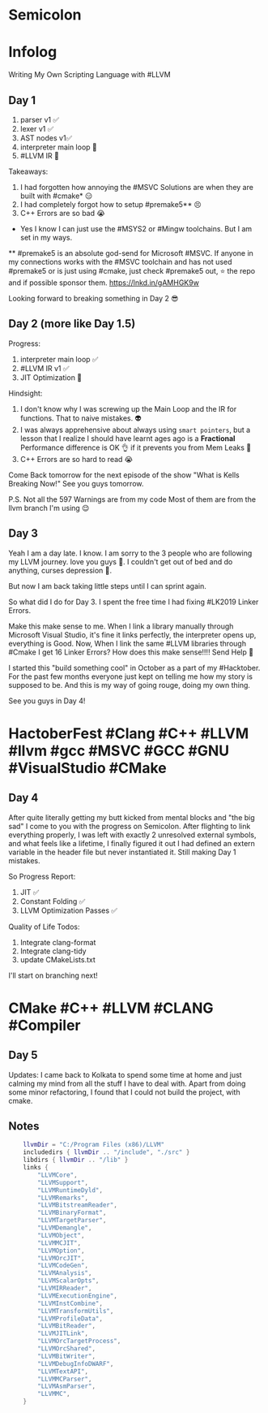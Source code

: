 # Semicolon

# Infolog

Writing My Own Scripting Language with #LLVM

## Day 1

1. parser v1 ✅
2. lexer v1 ✅
3. AST nodes v1✅
4. interpreter main loop 🚧
5. #LLVM IR 🚧

Takeaways:

1. I had forgotten how annoying the #MSVC Solutions are when they are built with #cmake* 😑
2. I had completely forgot how to setup #premake5** 😣
3. C++ Errors are so bad 😭

* Yes I know I can just use the #MSYS2 or #Mingw toolchains. But I am set in my ways.

** #premake5 is an absolute god-send for Microsoft #MSVC. If anyone in my connections works with the #MSVC toolchain and has not used #premake5 or is just using #cmake, just check #premake5 out, ⭐ the repo and if possible sponsor them.
<https://lnkd.in/gAMHGK9w>

Looking forward to breaking something in Day 2 😎

## Day 2 (more like Day 1.5)

Progress:

1. interpreter main loop ✅
2. #LLVM IR v1 ✅
3. JIT Optimization 🚧

Hindsight:

1. I don't know why I was screwing up the Main Loop and the IR for functions. That to naive mistakes. 👽
2. I was always apprehensive about always using `smart pointers`, but a lesson that I realize I should have learnt ages ago is a **Fractional** Performance difference is OK 👌 if it prevents you from Mem Leaks 🤡
3. C++ Errors are so hard to read 😭

Come Back tomorrow for the next episode of the show "What is Kells Breaking Now!" See you guys tomorrow.

P.S. Not all the 597 Warnings are from my code Most of them are from the llvm branch I'm using 😌

## Day 3

Yeah I am a day late. I know. I am sorry to the 3 people who are following my LLVM journey. love you guys 💌. I couldn't get out of bed and do anything, curses depression 🥹.

But now I am back taking little steps until I can sprint again.

So what did I do for Day 3. I spent the free time I had fixing #LK2019 Linker Errors.

Make this make sense to me.
When I link a library manually through Microsoft Visual Studio, it's fine it links perfectly, the interpreter opens up, everything is Good.
Now, When I link the same #LLVM libraries through #Cmake I get 16 Linker Errors?
How does this make sense!!!! Send Help 🥹

I started this "build something cool" in October as a part of my #Hacktober. For the past few months everyone just kept on telling me how my story is supposed to be. And this is my way of going rouge, doing my own thing.

See you guys in Day 4!

# HactoberFest #Clang #C++ #LLVM #llvm #gcc #MSVC #GCC #GNU #VisualStudio #CMake

## Day 4

After quite literally getting my butt kicked from mental blocks and "the big sad" I come to you with the progress on Semicolon. After flighting to link everything properly, I was left with exactly 2 unresolved external symbols, and what feels like a lifetime, I finally figured it out I had defined an extern variable in the header file but never instantiated it. Still making Day 1 mistakes.

So Progress Report:

1. JIT ✅
2. Constant Folding ✅
3. LLVM Optimization Passes ✅

Quality of Life Todos:

1. Integrate clang-format
2. Integrate clang-tidy
3. update CMakeLists.txt

I'll start on branching next!

# CMake #C++ #LLVM #CLANG #Compiler

## Day 5

Updates: I came back to Kolkata to spend some time at home and just calming my mind from all the stuff I
have to deal with. Apart from doing some minor refactoring, I found that I could not build the project, with cmake.

## Notes

```lua
    llvmDir = "C:/Program Files (x86)/LLVM"
    includedirs { llvmDir .. "/include", "./src" }
    libdirs { llvmDir .. "/lib" }
    links {
        "LLVMCore",
        "LLVMSupport",
        "LLVMRuntimeDyld",
        "LLVMRemarks",
        "LLVMBitstreamReader",
        "LLVMBinaryFormat",
        "LLVMTargetParser",
        "LLVMDemangle",
        "LLVMObject",
        "LLVMMCJIT",
        "LLVMOption",
        "LLVMOrcJIT",
        "LLVMCodeGen",
        "LLVMAnalysis",
        "LLVMScalarOpts",
        "LLVMIRReader",
        "LLVMExecutionEngine",
        "LLVMInstCombine",
        "LLVMTransformUtils",
        "LLVMProfileData",
        "LLVMBitReader",
        "LLVMJITLink",
        "LLVMOrcTargetProcess",
        "LLVMOrcShared",
        "LLVMBitWriter",
        "LLVMDebugInfoDWARF",
        "LLVMTextAPI",
        "LLVMMCParser",
        "LLVMAsmParser",
        "LLVMMC",
    }
```
